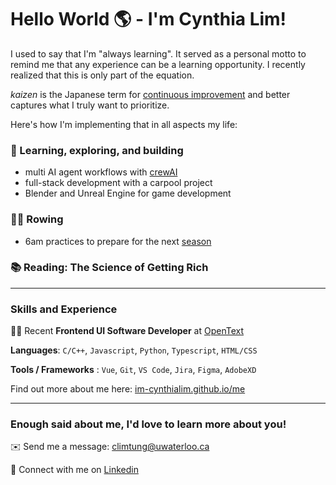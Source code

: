 # Hello World 🌎 - I'm Cynthia Lim! 

I used to say that I'm "always learning". It served as a personal motto to remind me that any experience can be a learning opportunity. I recently realized that this is only part of the equation. 

*kaizen* is the Japanese term for <ins>continuous improvement</ins> and better captures what I truly want to prioritize. 

Here's how I'm implementing that in all aspects my life:

### 🌱 Learning, exploring, and building
- multi AI agent workflows with [crewAI](https://www.crewai.com/)
- full-stack development with a carpool project
- Blender and Unreal Engine for game development

### 🚣‍♀️ Rowing
- 6am practices to prepare for the next [season](https://athletics.uwaterloo.ca/sports/rowing/roster)
  
### 📚 Reading: The Science of Getting Rich

---
### Skills and Experience

👩‍💻 Recent **Frontend UI Software Developer** at [OpenText](https://www.opentext.com/)

**Languages**: `C/C++`, `Javascript`, `Python`, `Typescript`, `HTML/CSS`

**Tools / Frameworks** : `Vue`, `Git`, `VS Code`, `Jira`, `Figma`, `AdobeXD`

Find out more about me here: [im-cynthialim.github.io/me](https://im-cynthialim.github.io/me)

---
### Enough said about me, I'd love to learn more about you!
✉️ Send me a message: climtung@uwaterloo.ca

💬 Connect with me on [Linkedin](https://www.linkedin.com/in/-cynthialim/)


<!--
**im-cynthialim/im-cynthialim** is a ✨ _special_ ✨ repository because its `README.md` (this file) appears on your GitHub profile.

Here 📚are some ideas to get you started:

- 🔭 I’m currently working on ...
- 🌱 I’m currently learning ...
- 👯 I’m looking to collaborate on ...
- 🤔 I’m looking for help with ...
- 💬 Ask me about ...
- 📫 How to reach me: ...
- 😄 Pronouns: ...
- ⚡ Fun fact: ...
-->
